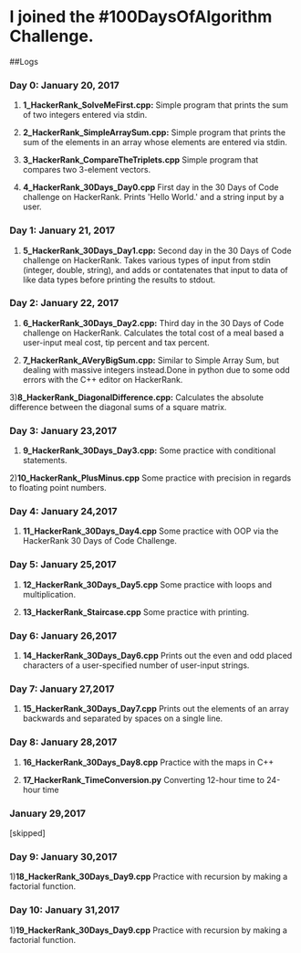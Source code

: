 # I joined the #100DaysOfAlgorithm Challenge. 

##Logs 

### Day 0: January 20, 2017 
1) **1_HackerRank_SolveMeFirst.cpp:** Simple program that prints the sum of two integers entered via stdin.

2) **2_HackerRank_SimpleArraySum.cpp:** Simple program that prints the sum of the elements in an array whose elements are entered via stdin.

3) **3_HackerRank_CompareTheTriplets.cpp** Simple program that compares two 3-element vectors.

4) **4_HackerRank_30Days_Day0.cpp** First day in the 30 Days of Code challenge on HackerRank. Prints 'Hello World.' and a string input by a user.

### Day 1: January 21, 2017 
1) **5_HackerRank_30Days_Day1.cpp:** Second day in the 30 Days of Code challenge on HackerRank. Takes various types of input from stdin (integer, double, string), and adds or contatenates that input to data of like data types before printing the results to stdout.

### Day 2: January 22, 2017

1) **6_HackerRank_30Days_Day2.cpp:** Third day in the 30 Days of Code challenge on HackerRank. Calculates the total cost of a meal based a user-input meal cost, tip percent and tax percent.

2) **7_HackerRank_AVeryBigSum.cpp:** Similar to Simple Array Sum, but dealing with massive integers instead.Done in python due to some odd errors with the C++ editor on HackerRank.

3)**8_HackerRank_DiagonalDifference.cpp:** Calculates the absolute difference between the diagonal sums of a square matrix. 

### Day 3: January 23,2017

1) **9_HackerRank_30Days_Day3.cpp:** Some practice with conditional statements.

2)**10_HackerRank_PlusMinus.cpp** Some practice with precision in regards to floating point numbers.

### Day 4: January 24,2017

1) **11_HackerRank_30Days_Day4.cpp** Some practice with OOP via the HackerRank 30 Days of Code Challenge.

### Day 5: January 25,2017

1) **12_HackerRank_30Days_Day5.cpp** Some practice with loops and multiplication.

2) **13_HackerRank_Staircase.cpp** Some practice with printing.

### Day 6: January 26,2017

1) **14_HackerRank_30Days_Day6.cpp** Prints out the even and odd placed characters of a user-specified number of user-input strings.

### Day 7: January 27,2017

1) **15_HackerRank_30Days_Day7.cpp** Prints out the elements of an array backwards and separated by spaces on a single line.

### Day 8: January 28,2017

1) **16_HackerRank_30Days_Day8.cpp** Practice with the maps in C++

2) **17_HackerRank_TimeConversion.py** Converting 12-hour time to 24-hour time
### January 29,2017

[skipped]

### Day 9: January 30,2017

1)**18_HackerRank_30Days_Day9.cpp** Practice with recursion by making a factorial function.

### Day 10: January 31,2017

1)**19_HackerRank_30Days_Day9.cpp** Practice with recursion by making a factorial function.

